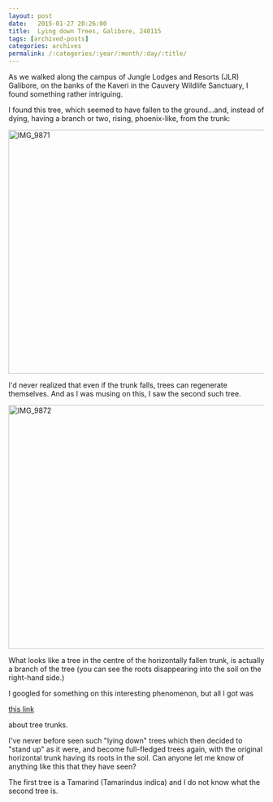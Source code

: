 ```yaml
---
layout: post
date:	2015-01-27 20:26:00
title:  Lying down Trees, Galibore, 240115
tags: [archived-posts]
categories: archives
permalink: /:categories/:year/:month/:day/:title/
---
```

As we walked along the campus of Jungle Lodges and Resorts (JLR) Galibore, on the banks of the Kaveri in the Cauvery Wildlife Sanctuary, I found something rather intriguing.

I found this tree, which seemed to have fallen to the ground...and, instead of dying, having a branch or two, rising, phoenix-like, from the trunk:

<a href="https://www.flickr.com/photos/86494503@N00/16368018555" title="IMG_9871 by mohandep, on Flickr"><img src="https://farm8.staticflickr.com/7396/16368018555_0958860ca3_z.jpg" width="640" height="480" alt="IMG_9871"></a>

I'd never realized that even if the trunk falls, trees can regenerate themselves. And as I was musing on this, I saw the second such tree.

<a href="https://www.flickr.com/photos/86494503@N00/16368022595" title="IMG_9872 by mohandep, on Flickr"><img src="https://farm9.staticflickr.com/8565/16368022595_cc0821fd87_z.jpg" width="640" height="480" alt="IMG_9872"></a>

What looks like a tree in the centre of the horizontally fallen trunk, is actually a branch of the tree (you can see the roots disappearing into the soil on the right-hand side.)

I googled for something on this interesting phenomenon, but all I got was 

<a href="http://www.forestry.gov.uk/pdf/GrowingGreenActivityPack-Trunk.pdf/$file/GrowingGreenActivityPack-Trunk.pdf"> this link </a>

about tree trunks. 

I've never before seen such "lying down" trees which then decided to "stand up" as it were, and become full-fledged trees again, with the original horizontal trunk having its roots in the soil. Can anyone let me know of anything like this that they have seen?

The first tree is a Tamarind (Tamarindus indica) and I do not know what the second tree is.
